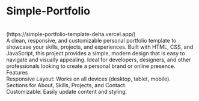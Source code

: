 # Simple-Portfolio
<br>
(https://simple-portfolio-template-delta.vercel.app/)
<br>
A clean, responsive, and customizable personal portfolio template to showcase your skills, projects, and experiences. Built with HTML, CSS, and JavaScript, this project provides a simple, modern design that is easy to navigate and visually appealing. Ideal for developers, designers, and other professionals looking to create a personal brand or online presence.
<br>
Features<br>
Responsive Layout: Works on all devices (desktop, tablet, mobile).<br>
Sections for About, Skills, Projects, and Contact.<br>
Customizable: Easily update content and styling.
